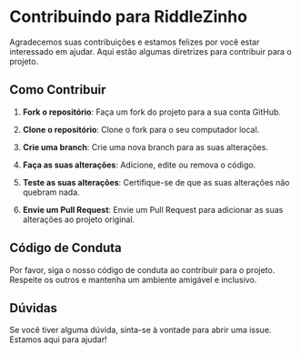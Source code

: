 # Contribuindo para RiddleZinho

Agradecemos suas contribuições e estamos felizes por você estar interessado em ajudar. Aqui estão algumas diretrizes para contribuir para o projeto.

## Como Contribuir

1. **Fork o repositório**: Faça um fork do projeto para a sua conta GitHub.

2. **Clone o repositório**: Clone o fork para o seu computador local.

3. **Crie uma branch**: Crie uma nova branch para as suas alterações.

4. **Faça as suas alterações**: Adicione, edite ou remova o código.

5. **Teste as suas alterações**: Certifique-se de que as suas alterações não quebram nada.

6. **Envie um Pull Request**: Envie um Pull Request para adicionar as suas alterações ao projeto original.

## Código de Conduta

Por favor, siga o nosso código de conduta ao contribuir para o projeto. Respeite os outros e mantenha um ambiente amigável e inclusivo.

## Dúvidas

Se você tiver alguma dúvida, sinta-se à vontade para abrir uma issue. Estamos aqui para ajudar!
